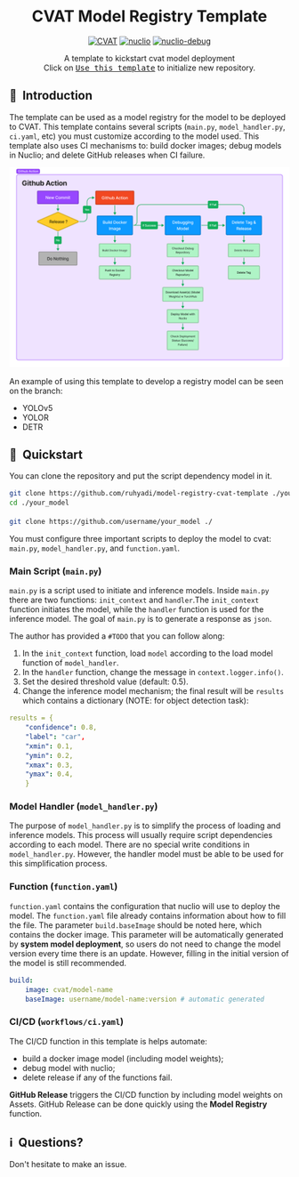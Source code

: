 <div align="center">

# CVAT Model Registry Template

<a href="https://github.com/openvinotoolkit/cvat/tree/v2.1.0"><img alt="CVAT" src="https://img.shields.io/badge/CVAT-v2.1.0-blue"></a>
<a href="https://github.com/nuclio/nuclio/tree/1.5.16"><img alt="nuclio" src="https://img.shields.io/badge/nuclio-v1.5.16-blueviolet"></a>
<a href="https://github.com/nuclio/nuclio/tree/1.5.16"><img alt="nuclio-debug" src="https://img.shields.io/badge/nuclio--debug-v1.1-yellow"></a>

A template to kickstart cvat model deployment <br>
Click on [<kbd>Use this template</kbd>](https://github.com/ashleve/lightning-hydra-template/generate) to initialize new repository.

</div>

## 📌&nbsp;&nbsp;Introduction
The template can be used as a model registry for the model to be deployed to CVAT. This template contains several scripts (`main.py`, `model_handler.py`, `ci.yaml`, etc) you must customize according to the model used. This template also uses CI mechanisms to: build docker images; debug models in Nuclio; and delete GitHub releases when CI failure.

![ci](assets/ci.png)

An example of using this template to develop a registry model can be seen on the branch:

- YOLOv5
- YOLOR
- DETR

## 🚀&nbsp;&nbsp;Quickstart
You can clone the repository and put the script dependency model in it. 
```bash
git clone https://github.com/ruhyadi/model-registry-cvat-template ./your_model
cd ./your_model

git clone https://github.com/username/your_model ./
```
You must configure three important scripts to deploy the model to cvat: `main.py`, `model_handler.py`, and `function.yaml`.

### Main Script (`main.py`)

`main.py` is a script used to initiate and inference models. Inside `main.py` there are two functions: `init_context` and `handler`.The `init_context` function initiates the model, while the `handler` function is used for the inference model. The goal of `main.py` is to generate a response as `json`.

The author has provided a `#TODO` that you can follow along:
1. In the `init_context` function, load `model` according to the load model function of `model_handler`.
2. In the `handler` function, change the message in `context.logger.info()`.
3. Set the desired threshold value (default: 0.5).
4. Change the inference model mechanism; the final result will be `results` which contains a dictionary (NOTE: for object detection task):
```yaml
results = {
    "confidence": 0.8,
    "label": "car",
    "xmin": 0.1,
    "ymin": 0.2,
    "xmax": 0.3,
    "ymax": 0.4,
    }
```

### Model Handler (`model_handler.py`)

The purpose of `model_handler.py` is to simplify the process of loading and inference models. This process will usually require script dependencies according to each model. There are no special write conditions in `model_handler.py`. However, the handler model must be able to be used for this simplification process.

### Function (`function.yaml`)

`function.yaml` contains the configuration that nuclio will use to deploy the model. The `function.yaml` file already contains information about how to fill the file. The parameter `build.baseImage` should be noted here, which contains the docker image. This parameter will be automatically generated by **system model deployment**, so users do not need to change the model version every time there is an update. However, filling in the initial version of the model is still recommended.

```yaml
build:
    image: cvat/model-name
    baseImage: username/model-name:version # automatic generated
```

### CI/CD (`workflows/ci.yaml`)

The CI/CD function in this template is helps automate:

- build a docker image model (including model weights);
- debug model with nuclio;
- delete release if any of the functions fail.

**GitHub Release** triggers the CI/CD function by including model weights on Assets. GitHub Release can be done quickly using the **Model Registry** function.

## ℹ️&nbsp;&nbsp;Questions?
Don't hesitate to make an issue.